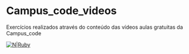 # Campus_code_videos
Exercícios realizados através do conteúdo das vídeos aulas gratuitas da Campus_code

[![N|Ruby](https://img.shields.io/badge/Ruby-CC342D?style=for-the-badge&logo=ruby&logoColor=white)](https://www.ruby-lang.org/en/) 
